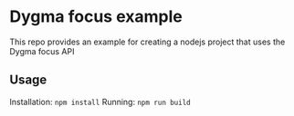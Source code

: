 # Dygma focus example

This repo provides an example for creating a nodejs project that uses the Dygma focus API

## Usage
Installation: `npm install`
Running: `npm run build`
